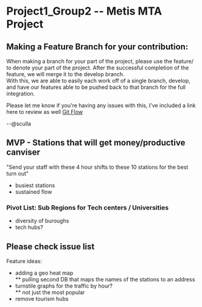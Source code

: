 # Project1_Group2 -- Metis MTA Project

## Making a Feature Branch for your contribution:
When making a branch for your part of the project, please use the feature/<your branch name> to denote your part of the project. After the successful completion of the feature, we will merge it to the develop branch.  
With this, we are able to easily each work off of a single branch, develop, and have our features able to be pushed back to that branch for the full integration. 

Please let me know if you're having any issues with this, I've included a link here to review as well [Git Flow](https://www.atlassian.com/git/tutorials/comparing-workflows/gitflow-workflow) 

--@sculla

## MVP - Stations that will get money/productive canviser  
"Send your staff with these 4 hour shifts to these 10 stations for the best turn out"  
* busiest stations  
* sustained flow  

### Pivot List: Sub Regions for Tech centers / Universities  
* diversity of buroughs  
* tech hubs?  
## Please check issue list

Feature ideas:
* adding a geo heat map  
** pulling second DB that maps the names of the stations to an address  
* turnstile graphs for the traffic by hour?  
** not just the most popular 
* remove tourism hubs  
